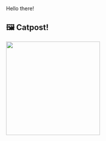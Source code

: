 Hello there!



## 🖼️ Catpost!

<sub>
    <img src="https://cdn2.thecatapi.com/images/nJFO6Bt0n.jpg" height="256">
</sub>

